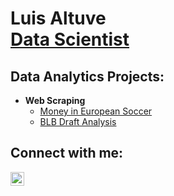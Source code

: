 <h1>Luis Altuve <br/><a href="https://github.com/LuisAltuve">Data Scientist</a>

<h2>Data Analytics Projects:</h2>

- <b>Web Scraping</b>
  - [Money in European Soccer](https://github.com/LuisAltuve/Money-in-European-Soccer)
  - [BLB Draft Analysis](https://github.com/LuisAltuve/BLB-Draft-Analysis)

<h2> Connect with me:</h2>

[<img align="left" alt="LuisAltuve | LinkedIn" width="22px" src="https://cdn.jsdelivr.net/npm/simple-icons@v3/icons/linkedin.svg" />][linkedin]

[linkedin]: https://linkedin.com/in/luis-altuve-montreal
